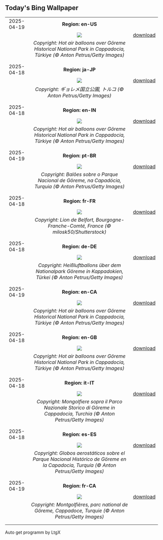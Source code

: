 ## Today's Bing Wallpaper
|      |      |      |
| :----: | :----: | :----: |
|2025-04-19|**Region: en-US**||
||![](https://www.bing.com/th?id=OHR.GoremeTurkey_EN-US1897945450_UHD.jpg&pid=hp&w=1152&h=648&rs=1&c=4)| [download](https://www.bing.com/th?id=OHR.GoremeTurkey_EN-US1897945450_UHD.jpg)|
||*Copyright: Hot air balloons over Göreme Historical National Park in Cappadocia, Türkiye (© Anton Petrus/Getty Images)*
||
|||
|2025-04-18|**Region: ja-JP**||
||![](https://www.bing.com/th?id=OHR.GoremeTurkey_JA-JP0595841869_UHD.jpg&pid=hp&w=1152&h=648&rs=1&c=4)| [download](https://www.bing.com/th?id=OHR.GoremeTurkey_JA-JP0595841869_UHD.jpg)|
||*Copyright: ギョレメ国立公園, トルコ (© Anton Petrus/Getty Images)*
||
|||
|2025-04-18|**Region: en-IN**||
||![](https://www.bing.com/th?id=OHR.GoremeTurkey_EN-IN8119524703_UHD.jpg&pid=hp&w=1152&h=648&rs=1&c=4)| [download](https://www.bing.com/th?id=OHR.GoremeTurkey_EN-IN8119524703_UHD.jpg)|
||*Copyright: Hot air balloons over Göreme Historical National Park in Cappadocia, Türkiye (© Anton Petrus/Getty Images)*
||
|||
|2025-04-19|**Region: pt-BR**||
||![](https://www.bing.com/th?id=OHR.GoremeTurkey_PT-BR0414820680_UHD.jpg&pid=hp&w=1152&h=648&rs=1&c=4)| [download](https://www.bing.com/th?id=OHR.GoremeTurkey_PT-BR0414820680_UHD.jpg)|
||*Copyright: Balões sobre o Parque Nacional de Göreme, na Capadócia, Turquia (© Anton Petrus/Getty Images)*
||
|||
|2025-04-18|**Region: fr-FR**||
||![](https://www.bing.com/th?id=OHR.BelfortLion_FR-FR4338393080_UHD.jpg&pid=hp&w=1152&h=648&rs=1&c=4)| [download](https://www.bing.com/th?id=OHR.BelfortLion_FR-FR4338393080_UHD.jpg)|
||*Copyright: Lion de Belfort, Bourgogne-Franche-Comté, France (© milosk50/Shutterstock)*
||
|||
|2025-04-18|**Region: de-DE**||
||![](https://www.bing.com/th?id=OHR.GoremeTurkey_DE-DE1882170025_UHD.jpg&pid=hp&w=1152&h=648&rs=1&c=4)| [download](https://www.bing.com/th?id=OHR.GoremeTurkey_DE-DE1882170025_UHD.jpg)|
||*Copyright: Heißluftballons über dem Nationalpark Göreme in Kappadokien, Türkei (© Anton Petrus/Getty Images)*
||
|||
|2025-04-19|**Region: en-CA**||
||![](https://www.bing.com/th?id=OHR.GoremeTurkey_EN-CA3283789845_UHD.jpg&pid=hp&w=1152&h=648&rs=1&c=4)| [download](https://www.bing.com/th?id=OHR.GoremeTurkey_EN-CA3283789845_UHD.jpg)|
||*Copyright: Hot air balloons over Göreme Historical National Park in Cappadocia, Türkiye (© Anton Petrus/Getty Images)*
||
|||
|2025-04-18|**Region: en-GB**||
||![](https://www.bing.com/th?id=OHR.GoremeTurkey_EN-GB5053201310_UHD.jpg&pid=hp&w=1152&h=648&rs=1&c=4)| [download](https://www.bing.com/th?id=OHR.GoremeTurkey_EN-GB5053201310_UHD.jpg)|
||*Copyright: Hot air balloons over Göreme Historical National Park in Cappadocia, Türkiye (© Anton Petrus/Getty Images)*
||
|||
|2025-04-18|**Region: it-IT**||
||![](https://www.bing.com/th?id=OHR.GoremeTurkey_IT-IT1187292514_UHD.jpg&pid=hp&w=1152&h=648&rs=1&c=4)| [download](https://www.bing.com/th?id=OHR.GoremeTurkey_IT-IT1187292514_UHD.jpg)|
||*Copyright: Mongolfiere sopra il Parco Nazionale Storico di Göreme in Cappadocia, Turchia (© Anton Petrus/Getty Images)*
||
|||
|2025-04-18|**Region: es-ES**||
||![](https://www.bing.com/th?id=OHR.GoremeTurkey_ES-ES9181227420_UHD.jpg&pid=hp&w=1152&h=648&rs=1&c=4)| [download](https://www.bing.com/th?id=OHR.GoremeTurkey_ES-ES9181227420_UHD.jpg)|
||*Copyright: Globos aerostáticos sobre el Parque Nacional Histórico de Göreme en la Capadocia, Turquía (© Anton Petrus/Getty Images)*
||
|||
|2025-04-19|**Region: fr-CA**||
||![](https://www.bing.com/th?id=OHR.GoremeTurkey_FR-CA7490534798_UHD.jpg&pid=hp&w=1152&h=648&rs=1&c=4)| [download](https://www.bing.com/th?id=OHR.GoremeTurkey_FR-CA7490534798_UHD.jpg)|
||*Copyright: Montgolfières, parc national de Göreme, Cappadoce, Turquie (© Anton Petrus/Getty Images)*
||
|||

Auto get programm by LtgX
